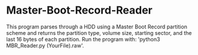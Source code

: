 # Master-Boot-Record-Reader

This program parses through a HDD using a Master Boot Record partition scheme and returns the partition type, volume size, starting sector, and the last 16 bytes of each partition.
Run the program with: 'python3 MBR_Reader.py (YourFile).raw'.
